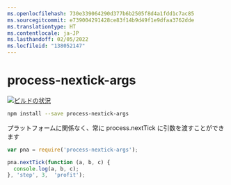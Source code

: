 ```yaml
---
ms.openlocfilehash: 730e339064290d377b6b2505f8d4a1fdd1c7ac85
ms.sourcegitcommit: e739004291428ce83f14b9d49f1e9dfaa3762dde
ms.translationtype: HT
ms.contentlocale: ja-JP
ms.lasthandoff: 02/05/2022
ms.locfileid: "138052147"
---
```

<a name="process-nextick-args"></a>process-nextick-args
=====

[![ビルドの状況](https://travis-ci.org/calvinmetcalf/process-nextick-args.svg?branch=master)](https://travis-ci.org/calvinmetcalf/process-nextick-args)

```bash
npm install --save process-nextick-args
```

プラットフォームに関係なく、常に process.nextTick に引数を渡すことができます

```js
var pna = require('process-nextick-args');

pna.nextTick(function (a, b, c) {
  console.log(a, b, c);
}, 'step', 3,  'profit');
```
